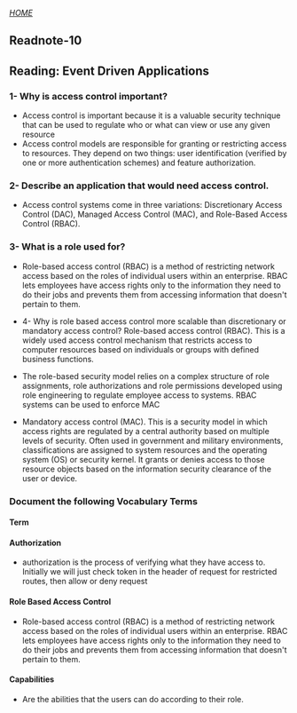 
[*HOME*](https://nassir1976.github.io/reading-notes/)
## Readnote-10


## Reading: Event Driven Applications
### 1- Why is access control important?
- Access control is important because it is a valuable security technique that can be used to regulate who or what can view or use any given resource
- Access control models are responsible for granting or restricting access to resources. They depend on two things: user identification (verified by one or more authentication schemes) and feature authorization.

### 2- Describe an application that would need access control.
- Access control systems come in three variations: Discretionary Access Control (DAC), Managed Access Control (MAC), and Role-Based Access Control (RBAC).
### 3- What is a role used for?

- Role-based access control (RBAC) is a method of restricting network access based on the roles of individual users within an enterprise. RBAC lets employees have access rights only to the information they need to do their jobs and prevents them from accessing information that doesn't pertain to them.
- 4- Why is role based access control more scalable than discretionary or mandatory access control?
Role-based access control (RBAC). This is a widely used access control mechanism that restricts access to computer resources based on individuals or groups with defined business functions.

- The role-based security model relies on a complex structure of role assignments, role authorizations and role permissions developed using role engineering to regulate employee access to systems. RBAC systems can be used to enforce MAC

- Mandatory access control (MAC). This is a security model in which access rights are regulated by a central authority based on multiple levels of security. Often used in government and military environments, classifications are assigned to system resources and the operating system (OS) or security kernel. It grants or denies access to those resource objects based on the information security clearance of the user or device.

### Document the following Vocabulary Terms
 #### Term
 #### Authorization
- authorization is the process of verifying what they have access to. Initially we will just check token in the header of request for restricted routes, then allow or deny request
 #### Role Based Access Control
- Role-based access control (RBAC) is a method of restricting network access based on the roles of individual users within an enterprise. RBAC lets employees have access rights only to the information they need to do their jobs and prevents them from accessing information that doesn't pertain to them.
#### Capabilities 
- Are the abilities that the users can do according to their role.
 